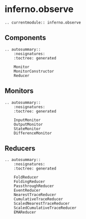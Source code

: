 # inferno.observe

```{eval-rst}
.. currentmodule:: inferno.observe
```

## Components
```{eval-rst}
.. autosummary::
    :nosignatures:
    :toctree: generated

    Monitor
    MonitorConstructor
    Reducer
```

## Monitors
```{eval-rst}
.. autosummary::
    :nosignatures:
    :toctree: generated

    InputMonitor
    OutputMonitor
    StateMonitor
    DifferenceMonitor
```

## Reducers
```{eval-rst}
.. autosummary::
    :nosignatures:
    :toctree: generated

    FoldReducer
    FoldingReducer
    PassthroughReducer
    EventReducer
    NearestTraceReducer
    CumulativeTraceReducer
    ScaledNearestTraceReducer
    ScaledCumulativeTraceReducer
    EMAReducer
```
